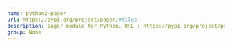 ```yaml
---
name: python2-pager
url: https://pypi.org/project/pager/#files
description: pager module for Python. URL : https://pypi.org/project/pager/#files Groups : None
group: None
---
```

